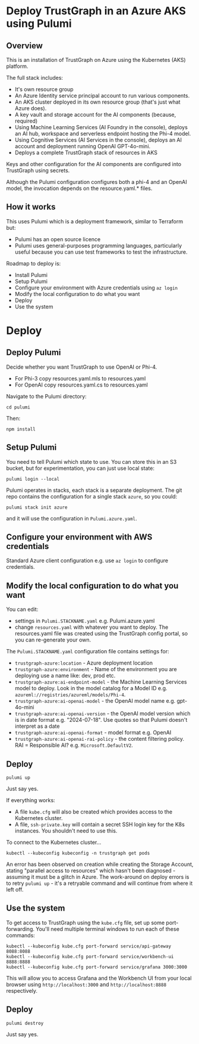 
# Deploy TrustGraph in an Azure AKS using Pulumi

## Overview

This is an installation of TrustGraph on Azure using the Kubernetes (AKS)
platform.

The full stack includes:

- It's own resource group
- An Azure Identity service principal account to run various components.
- An AKS cluster deployed in its own resource group (that's just what Azure
  does).
- A key vault and storage account for the AI components (because, required)
- Using Machine Learning Services (AI Foundry in the console), deploys
  an AI hub, workspace and serverless endpoint hosting the Phi-4 model.
- Using Cognitive Services (AI Services in the console), deploys
  an AI account and deployment running OpenAI GPT-4o-mini.
- Deploys a complete TrustGraph stack of resources in AKS

Keys and other configuration for the AI components are configured into
TrustGraph using secrets.

Although the Pulumi configuration configures both a phi-4 and an OpenAI
model, the invocation depends on the resource.yaml.* files.

## How it works

This uses Pulumi which is a deployment framework, similar to Terraform
but:
- Pulumi has an open source licence
- Pulumi uses general-purposes programming languages, particularly useful
  because you can use test frameworks to test the infrastructure.

Roadmap to deploy is:
- Install Pulumi
- Setup Pulumi
- Configure your environment with Azure credentials using `az login`
- Modify the local configuration to do what you want
- Deploy
- Use the system

# Deploy

## Deploy Pulumi

Decide whether you want TrustGraph to use OpenAI or Phi-4.

- For Phi-3 copy resources.yaml.mls to resources.yaml
- For OpenAI copy resources.yaml.cs to resources.yaml

Navigate to the Pulumi directory:

```
cd pulumi
```

Then:

```
npm install
```

## Setup Pulumi

You need to tell Pulumi which state to use.  You can store this in an S3
bucket, but for experimentation, you can just use local state:

```
pulumi login --local
```

Pulumi operates in stacks, each stack is a separate deployment.  The
git repo contains the configuration for a single stack `azure`, so you
could:

```
pulumi stack init azure
```

and it will use the configuration in `Pulumi.azure.yaml`.

## Configure your environment with AWS credentials

Standard Azure client configuration e.g. use `az login` to configure
credentials.

## Modify the local configuration to do what you want

You can edit:
- settings in `Pulumi.STACKNAME.yaml` e.g. Pulumi.azure.yaml
- change `resources.yaml` with whatever you want to deploy.
  The resources.yaml file was created using the TrustGraph config portal,
  so you can re-generate your own.

The `Pulumi.STACKNAME.yaml` configuration file contains settings for:

- `trustgraph-azure:location` - Azure deployment location
- `trustgraph-azure:environment` - Name of the environment you are deploying
  use a name like: dev, prod etc.
- `trustgraph-azure:ai-endpoint-model` - the Machine Learning Services
  model to deploy.  Look in the model catalog for a Model ID
  e.g. `azureml://registries/azureml/models/Phi-4`.
- `trustgraph-azure:ai-openai-model` - the OpenAI model name e.g. gpt-4o-mini
- `trustgraph-azure:ai-openai-version` - the OpenAI model version which is
  in date format e.g. "2024-07-18".  Use quotes so that Pulumi doesn't
  interpret as a date
- `trustgraph-azure:ai-openai-format` - model format e.g. OpenAI
- `trustgraph-azure:ai-openai-rai-policy` - the content filtering
  policy.  RAI = Responsible AI?  e.g. `Microsoft.DefaultV2`.

## Deploy

```
pulumi up
```

Just say yes.

If everything works:
- A file `kube.cfg` will also be created which provides access
  to the Kubernetes cluster.
- A file, `ssh-private.key` will contain a secret SSH
  login key for the K8s instances.  You shouldn't need to use this.

To connect to the Kubernetes cluster...

```
kubectl --kubeconfig kubeconfig -n trustgraph get pods
```

An error has been observed on creation while creating the Storage Account,
stating "parallel access to resources" which hasn't been diagnosed -
assuming it must be a glitch in Azure.  The work-around on deploy errors
is to retry `pulumi up` - it's a retryable command and will continue from
where it left off.

## Use the system

To get access to TrustGraph using the `kube.cfg` file, set up some
port-forwarding.  You'll need multiple terminal windows to run each of
these commands:

```
kubectl --kubeconfig kube.cfg port-forward service/api-gateway 8088:8088
kubectl --kubeconfig kube.cfg port-forward service/workbench-ui 8888:8888
kubectl --kubeconfig kube.cfg port-forward service/grafana 3000:3000
```

This will allow you to access Grafana and the Workbench UI from your local
browser using `http://localhost:3000` and `http://localhost:8888`
respectively.


## Deploy

```
pulumi destroy
```

Just say yes.

